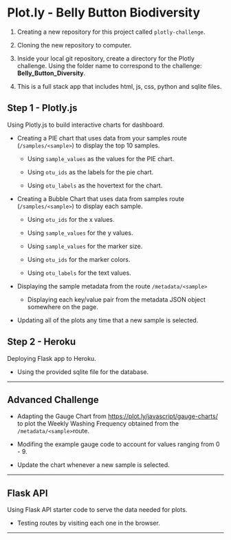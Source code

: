 # Plot.ly - Belly Button Biodiversity

1. Creating a new repository for this project called `plotly-challenge`. 

2. Cloning the new repository to computer.

3. Inside your local git repository, create a directory for the Plotly challenge. Using the folder name to correspond to the challenge: **Belly_Button_Diversity**.

4. This is a full stack app that includes html, js, css, python and sqlite files.

## Step 1 - Plotly.js

Using Plotly.js to build interactive charts for dashboard.

* Creating a PIE chart that uses data from your samples route (`/samples/<sample>`) to display the top 10 samples.

  * Using `sample_values` as the values for the PIE chart.

  * Using `otu_ids` as the labels for the pie chart.

  * Using `otu_labels` as the hovertext for the chart.


* Creating a Bubble Chart that uses data from  samples route (`/samples/<sample>`) to display each sample.

  * Using `otu_ids` for the x values.

  * Using `sample_values` for the y values.

  * Using `sample_values` for the marker size.

  * Using `otu_ids` for the marker colors.

  * Using `otu_labels` for the text values.

* Displaying the sample metadata from the route `/metadata/<sample>`

  * Displaying each key/value pair from the metadata JSON object somewhere on the page.

* Updating all of the plots any time that a new sample is selected.

## Step 2 - Heroku

Deploying Flask app to Heroku.

* Using the provided sqlite file for the database.

- - -

## Advanced Challenge 

* Adapting the Gauge Chart from <https://plot.ly/javascript/gauge-charts/> to plot the Weekly Washing Frequency obtained from the `/metadata/<sample>`route.

* Modifing the example gauge code to account for values ranging from 0 - 9.

* Update the chart whenever a new sample is selected.

- - -

## Flask API

Using Flask API starter code to serve the data needed for plots.

* Testing routes by visiting each one in the browser.

- - -
